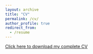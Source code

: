 ```yaml
---
layout: archive
title: "CV"
permalink: /cv/
author_profile: true
redirect_from:
  - /resume
---
```


[Click here to download my complete CV](https://drive.google.com/file/d/1C4Z9-3Zmj8tCfQFYkxOb7MzdVu-BaTcx/view?usp=sharing)
